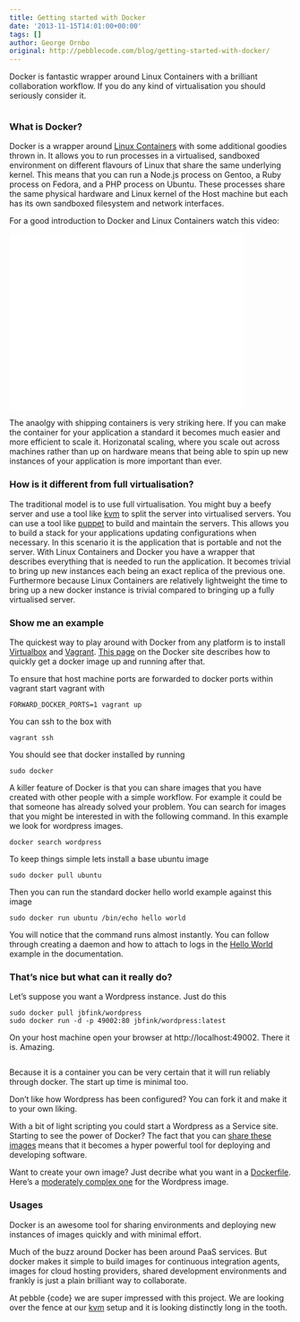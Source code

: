 ```yaml
---
title: Getting started with Docker
date: '2013-11-15T14:01:00+00:00'
tags: []
author: George Ornbo
original: http://pebblecode.com/blog/getting-started-with-docker/
---
```

<p>Docker is fantastic wrapper around Linux Containers with a brilliant collaboration workflow. If you do any kind of virtualisation you should seriously consider it.</p>

<p><img src="https://media.tumblr.com/67637761d1293f816ab48c9ac1c1da67/tumblr_inline_mwb588owIP1qz7kgs.png" alt=""/></p>

<h3>What is Docker?</h3>

<p>Docker is a wrapper around <a href="https://en.wikipedia.org/wiki/Lxc">Linux Containers</a> with some additional goodies thrown in. It allows you to run processes in a virtualised, sandboxed environment on different flavours of Linux that share the same underlying kernel. This means that you can run a Node.js process on Gentoo, a Ruby process on Fedora, and a PHP process on Ubuntu. These processes share the same physical hardware and Linux kernel of the Host machine but each has its own sandboxed filesystem and network interfaces.</p>

<p>For a good introduction to Docker and Linux Containers watch this video:</p>

<iframe width="420" height="315" src="//www.youtube.com/embed/Q5POuMHxW-0" frameborder="0" allowfullscreen></iframe>

<p>The anaolgy with shipping containers is very striking here. If you can make the container for your application a standard it becomes much easier and more efficient to scale it. Horizonatal scaling, where you scale out across machines rather than up on hardware means that being able to spin up new instances of your application is more important than ever.</p>

<h3>How is it different from full virtualisation?</h3>

<p>The traditional model is to use full virtualisation. You might buy a beefy server and use a tool like <a href="http://www.linux-kvm.org/page/Main_Page">kvm</a> to split the server into virtualised servers. You can use a tool like <a href="https://puppetlabs.com/">puppet</a> to build and maintain the servers. This allows you to build a stack for your applications updating configurations when necessary. In this scenario it is the application that is portable and not the server. With Linux Containers and Docker you have a wrapper that describes everything that is needed to run the application. It becomes trivial to bring up new instances each being an exact replica of the previous one. Furthermore because Linux Containers are relatively lightweight the time to bring up a new docker instance is trivial compared to bringing up a fully virtualised server.</p>

<h3>Show me an example</h3>

<p>The quickest way to play around with Docker from any platform is to install <a href="https://www.virtualbox.org/">Virtualbox</a> and <a href="http://www.vagrantup.com/">Vagrant</a>. <a href="http://docs.docker.io/en/latest/installation/vagrant/">This page</a> on the Docker site describes how to quickly get a docker image up and running after that.</p>

<p>To ensure that host machine ports are forwarded to docker ports within vagrant start vagrant with</p>

<pre><code>FORWARD_DOCKER_PORTS=1 vagrant up
</code></pre>

<p>You can ssh to the box with</p>

<pre><code>vagrant ssh
</code></pre>

<p>You should see that docker installed by running</p>

<pre><code>sudo docker
</code></pre>

<p>A killer feature of Docker is that you can share images that you have created with other people with a simple workflow. For example it could be that someone has already solved your problem. You can search for images that you might be interested in with the following command. In this example we look for wordpress images.</p>

<pre><code>docker search wordpress
</code></pre>

<p>To keep things simple lets install a base ubuntu image</p>

<pre><code>sudo docker pull ubuntu
</code></pre>

<p>Then you can run the standard docker hello world example against this image</p>

<pre><code>sudo docker run ubuntu /bin/echo hello world
</code></pre>

<p>You will notice that the command runs almost instantly. You can follow through creating a daemon and how to attach to logs in the <a href="http://docs.docker.io/en/latest/examples/hello_world/#id1">Hello World</a> example in the documentation.</p>

<h3>That&rsquo;s nice but what can it really do?</h3>

<p>Let&rsquo;s suppose you want a Wordpress instance. Just do this</p>

<pre><code>sudo docker pull jbfink/wordpress
sudo docker run -d -p 49002:80 jbfink/wordpress:latest
</code></pre>

<p>On your host machine open your browser at http://localhost:49002. There it is. Amazing.</p>

<p><img src="https://media.tumblr.com/092ec6fcd4bad6de5d981080d7fa2021/tumblr_inline_mwb55zdNHQ1qz7kgs.png" alt=""/></p>

<p>Because it is a container you can be very certain that it will run reliably through docker. The start up time is minimal too.</p>

<p>Don&rsquo;t like how Wordpress has been configured? You can fork it and make it to your own liking.</p>

<p>With a bit of light scripting you could start a Wordpress as a Service site. Starting to see the power of Docker?
The fact that you can <a href="http://docs.docker.io/en/latest/use/workingwithrepository/">share these images</a> means that it becomes a hyper powerful tool for deploying and developing software.</p>

<p>Want to create your own image? Just decribe what you want in a <a href="http://docs.docker.io/en/latest/use/builder/">Dockerfile</a>. Here&rsquo;s a <a href="https://github.com/jbfink/docker-wordpress/blob/master/Dockerfile">moderately complex one</a> for the Wordpress image.</p>

<h3>Usages</h3>

<p>Docker is an awesome tool for sharing environments and deploying new instances of images quickly and with minimal effort.</p>

<p>Much of the buzz around Docker has been around PaaS services. But docker makes it simple to build images for continuous integration agents, images for cloud hosting providers, shared development environments and frankly is just a plain brilliant way to collaborate.</p>

<p>At pebble {code} we are super impressed with this project. We are looking over the fence at our <a href="http://blog.pebblecode.com/blog/building-armies-of-servers-with-kvm-and-puppet">kvm</a> setup and it is looking distinctly long in the tooth.</p>
